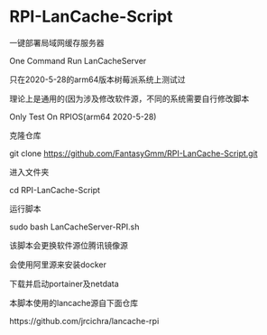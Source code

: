 # RPI-LanCache-Script
一键部署局域网缓存服务器<p>
One Command Run LanCacheServer<p>
只在2020-5-28的arm64版本树莓派系统上测试过<p>
理论上是通用的(因为涉及修改软件源，不同的系统需要自行修改脚本<p>
Only Test On RPIOS(arm64 2020-5-28)<p>
克隆仓库<p>
git clone https://github.com/FantasyGmm/RPI-LanCache-Script.git<p>
进入文件夹<p>
cd RPI-LanCache-Script<p>
运行脚本<p>
sudo bash LanCacheServer-RPI.sh<p>
<p>
该脚本会更换软件源位腾讯镜像源<p>
会使用阿里源来安装docker<p>
下载并启动portainer及netdata<p>
<p>
本脚本使用的lancache源自下面仓库<p>
https://github.com/jrcichra/lancache-rpi<p>
